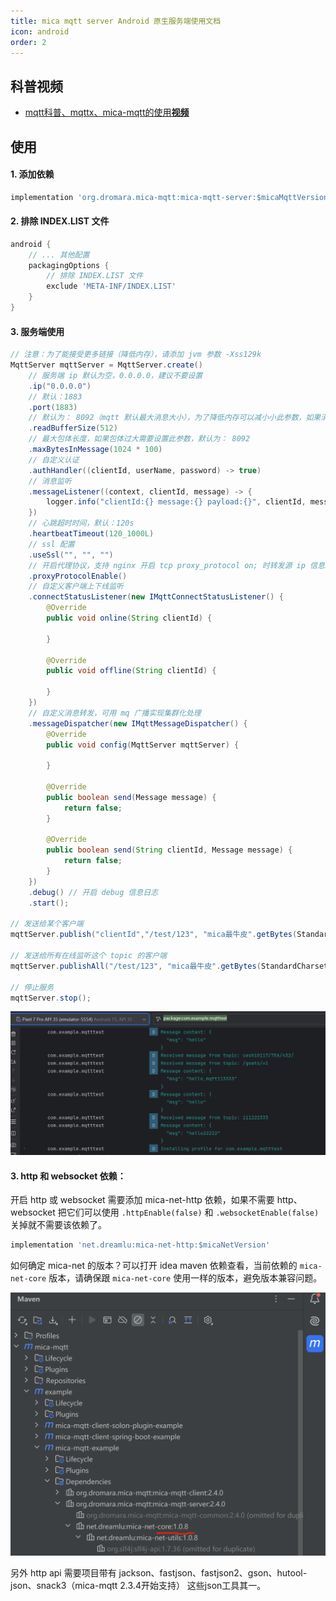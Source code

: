 ```yaml
---
title: mica mqtt server Android 原生服务端使用文档
icon: android
order: 2
---
```


## 科普视频

- [mqtt科普、mqttx、mica-mqtt的使用**视频**](https://www.bilibili.com/video/BV1wv4y1F7Av/)

## 使用

#### 1. 添加依赖

```groovy
implementation 'org.dromara.mica-mqtt:mica-mqtt-server:$micaMqttVersion' // 使用 2.4.2 或以上版本
```

#### 2. 排除 INDEX.LIST 文件
```groovy
android {
    // ... 其他配置
    packagingOptions {
        // 排除 INDEX.LIST 文件
        exclude 'META-INF/INDEX.LIST'
    }
}
```

#### 3. 服务端使用
```java
// 注意：为了能接受更多链接（降低内存），请添加 jvm 参数 -Xss129k
MqttServer mqttServer = MqttServer.create()
    // 服务端 ip 默认为空，0.0.0.0，建议不要设置
    .ip("0.0.0.0")
    // 默认：1883
    .port(1883)
    // 默认为： 8092（mqtt 默认最大消息大小），为了降低内存可以减小小此参数，如果消息过大 t-io 会尝试解析多次（建议根据实际业务情况而定）
    .readBufferSize(512)
    // 最大包体长度，如果包体过大需要设置此参数，默认为： 8092
    .maxBytesInMessage(1024 * 100)
    // 自定义认证
    .authHandler((clientId, userName, password) -> true)
    // 消息监听
    .messageListener((context, clientId, message) -> {
        logger.info("clientId:{} message:{} payload:{}", clientId, message, new String(message.getPayload(), StandardCharsets.UTF_8));
    })
    // 心跳超时时间，默认：120s
    .heartbeatTimeout(120_1000L)
    // ssl 配置
    .useSsl("", "", "")
    // 开启代理协议，支持 nginx 开启 tcp proxy_protocol on; 时转发源 ip 信息。2.4.1 版本开始支持
    .proxyProtocolEnable()
    // 自定义客户端上下线监听
    .connectStatusListener(new IMqttConnectStatusListener() {
        @Override
        public void online(String clientId) {

        }

        @Override
        public void offline(String clientId) {

        }
    })
    // 自定义消息转发，可用 mq 广播实现集群化处理
    .messageDispatcher(new IMqttMessageDispatcher() {
        @Override
        public void config(MqttServer mqttServer) {

        }

        @Override
        public boolean send(Message message) {
            return false;
        }

        @Override
        public boolean send(String clientId, Message message) {
            return false;
        }
    })
    .debug() // 开启 debug 信息日志
    .start();

// 发送给某个客户端
mqttServer.publish("clientId","/test/123", "mica最牛皮".getBytes(StandardCharsets.UTF_8));

// 发送给所有在线监听这个 topic 的客户端
mqttServer.publishAll("/test/123", "mica最牛皮".getBytes(StandardCharsets.UTF_8));

// 停止服务
mqttServer.stop();
```

![Android启动效果](mica-mqtt-client-android.png)

#### 3. http 和 websocket 依赖：

开启 http 或 websocket 需要添加 mica-net-http 依赖，如果不需要 http、websocket 把它们可以使用 `.httpEnable(false)` 和 `.websocketEnable(false)` 关掉就不需要该依赖了。

```groovy
implementation 'net.dreamlu:mica-net-http:$micaNetVersion'
```

如何确定 mica-net 的版本？可以打开 idea maven 依赖查看，当前依赖的 `mica-net-core` 版本，请确保跟 `mica-net-core` 使用一样的版本，避免版本兼容问题。

![img.png](img.png)

另外 http api 需要项目带有 jackson、fastjson、fastjson2、gson、hutool-json、snack3（mica-mqtt 2.3.4开始支持） 这些json工具其一。


